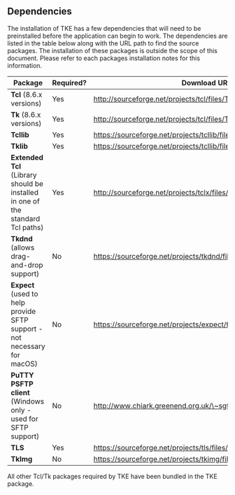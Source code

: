 ## Dependencies

The installation of TKE has a few dependencies that will need to be preinstalled before the application can begin to work.  The dependencies are listed in the table below along with the URL path to find the source packages.  The installation of these packages is outside the scope of this document.  Please refer to each packages installation notes for this information.

| Package | Required? | Download URL |
| - | - | - |
| **Tcl** (8.6.x versions) | Yes | http://sourceforge.net/projects/tcl/files/Tcl/ |
| **Tk** (8.6.x versions) | Yes | http://sourceforge.net/projects/tcl/files/Tcl/ |
| **Tcllib** | Yes | https://sourceforge.net/projects/tcllib/files/tcllib/ |
| **Tklib** | Yes | https://sourceforge.net/projects/tcllib/files/tklib/ |
| **Extended Tcl** (Library should be installed in one of the standard Tcl paths) | Yes | http://sourceforge.net/projects/tclx/files/TclX/ |
| **Tkdnd** (allows drag-and-drop support) | No | https://sourceforge.net/projects/tkdnd/files/?source=navbar |
| **Expect** (used to help provide SFTP support - not necessary for macOS) | No | https://sourceforge.net/projects/expect/files/ |
| **PuTTY PSFTP client** (Windows only - used for SFTP support) | No | http://www.chiark.greenend.org.uk/\~sgtatham/putty/download.html |
| **TLS** | Yes | https://sourceforge.net/projects/tls/files/ |
| **TkImg** | No | https://sourceforge.net/projects/tkimg/files/ |

All other Tcl/Tk packages required by TKE have been bundled in the TKE package.